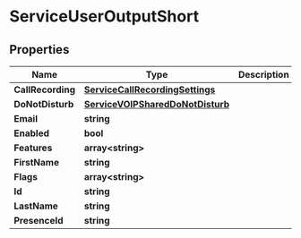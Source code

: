 

# ServiceUserOutputShort


## Properties

| Name | Type | Description | Notes |
|------------ | ------------- | ------------- | -------------|
|**CallRecording** | [**ServiceCallRecordingSettings**](ServiceCallRecordingSettings.md) |  |  [optional] |
|**DoNotDisturb** | [**ServiceVOIPSharedDoNotDisturb**](ServiceVOIPSharedDoNotDisturb.md) |  |  [optional] |
|**Email** | **string** |  |  [optional] |
|**Enabled** | **bool** |  |  [optional] |
|**Features** | **array&lt;string&gt;** |  |  [optional] |
|**FirstName** | **string** |  |  [optional] |
|**Flags** | **array&lt;string&gt;** |  |  [optional] |
|**Id** | **string** |  |  [optional] |
|**LastName** | **string** |  |  [optional] |
|**PresenceId** | **string** |  |  [optional] |



